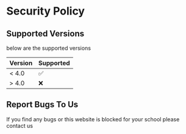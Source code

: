 # Security Policy

## Supported Versions

below are the supported versions

| Version | Supported          |
| ------- | ------------------ |
| < 4.0   | :white_check_mark: |
| > 4.0   | :x:                |

## Report Bugs To Us

If you find any bugs or this website is blocked for your school please contact us

